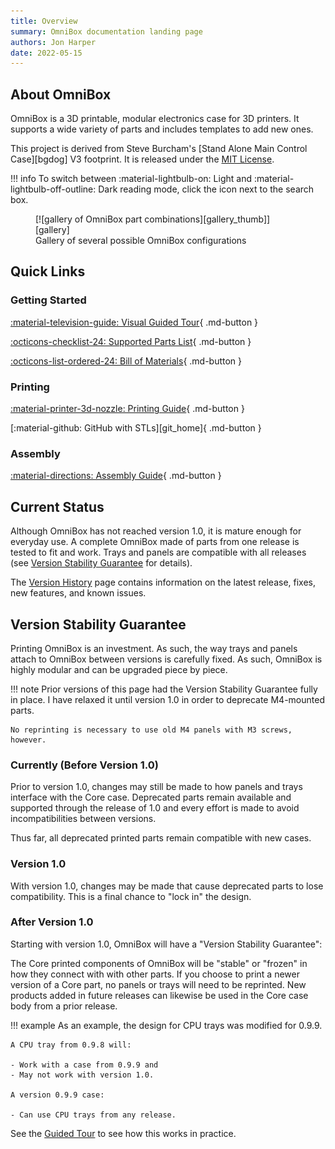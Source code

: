 ```yaml
---
title: Overview
summary: OmniBox documentation landing page
authors: Jon Harper
date: 2022-05-15
---
```

## About OmniBox

OmniBox is a 3D printable, modular electronics case for 3D printers. It supports a wide variety of parts and includes templates to add new ones. 

This project is derived from Steve Burcham's [Stand Alone Main Control Case][bgdog] V3 footprint. It is released under the [MIT License][license].

!!! info
    To switch between :material-lightbulb-on: Light and :material-lightbulb-off-outline: Dark reading mode, click the icon next to the search box.

<figure markdown>
  [![gallery of OmniBox part combinations][gallery_thumb]][gallery]
  <figcaption>Gallery of several possible OmniBox configurations</figcaption>
</figure>

## Quick Links

### Getting Started

[:material-television-guide: Visual Guided Tour][tour]{ .md-button }

[:octicons-checklist-24: Supported Parts List][support]{ .md-button }

[:octicons-list-ordered-24: Bill of Materials][bom]{ .md-button }

### Printing

[:material-printer-3d-nozzle: Printing Guide][printing]{ .md-button }

[:material-github: GitHub with STLs][git_home]{ .md-button }

### Assembly

[:material-directions: Assembly Guide][assembly]{ .md-button }

## Current Status

Although OmniBox has not reached version 1.0, it is mature enough for everyday use. A complete OmniBox made of parts from one release is tested to fit and work. Trays and panels are compatible with all releases (see [Version Stability Guarantee](#version-stability-guarantee) for details).

The [Version History][current_release] page contains information on the latest release, fixes, new features, and known issues.

## Version Stability Guarantee

Printing OmniBox is an investment. As such, the way trays and panels attach to OmniBox between versions is carefully fixed. As such, OmniBox is highly modular and can be upgraded piece by piece.

!!! note
    Prior versions of this page had the Version Stability Guarantee fully in place. I have relaxed it until version 1.0 in order to deprecate M4-mounted parts.

    No reprinting is necessary to use old M4 panels with M3 screws, however.

### Currently (Before Version 1.0)

Prior to version 1.0, changes may still be made to how panels and trays interface with the Core case. Deprecated parts remain available and supported through the release of 1.0 and every effort is made to avoid incompatibilities between versions.

Thus far, all deprecated printed parts remain compatible with new cases.

### Version 1.0

With version 1.0, changes may be made that cause deprecated parts to lose compatibility. This is a final chance to "lock in" the design.

### After Version 1.0

Starting with version 1.0, OmniBox will have a "Version Stability Guarantee":

The Core printed components of OmniBox will be "stable" or "frozen" in how they connect with with other parts. If you choose to print a newer version of a Core part, no panels or trays will need to be reprinted. New products added in future releases can likewise be used in the Core case body from a prior release.

!!! example
    As an example, the design for CPU trays was modified for 0.9.9.
    
    A CPU tray from 0.9.8 will:

    - Work with a case from 0.9.9 and
    - May not work with version 1.0.

    A version 0.9.9 case:

    - Can use CPU trays from any release.

See the [Guided Tour][tour] to see how this works in practice.

[gallery_thumb]: img/examples/gallery_thumb.png
[gallery]: img/examples/gallery.png

[current_release]: history/index.md "Version History (Current Release)"
[tour]:     tour.md                 "Guided Tour"
[support]:  support/index.md        "Supported Parts List"
[bom]:      bom.md                  "Bill of Materials"
[printing]: printing.md             "Printing Guide"
[assembly]: assembly_v2/index.md       "Assembly Guide"
[license]:  license.md              "Contributing and License"